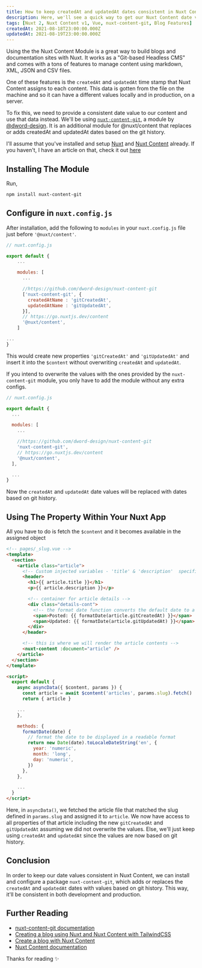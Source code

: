 ```yaml
---
title: How to keep createdAt and updatedAt dates consistent in Nuxt Content
description: Here, we'll see a quick way to get our Nuxt Content date values working right in both development and production
tags: [Nuxt 2, Nuxt Content v1, Vue, nuxt-content-git, Blog Features]
createdAt: 2021-08-18T23:00:00.000Z
updatedAt: 2021-08-19T23:00:00.000Z
---
```


Using the the Nuxt Content Module is a great way to build blogs and documentation sites with Nuxt. It works as a "Git-based Headless CMS" and comes with a tons of features to manage content using markdown, XML, JSON and CSV files.

One of these features is the `createdAt` and `updatedAt` time stamp that Nuxt Content assigns to each content. This data is gotten from the file on the machine and so it can have a different values locally and in production, on a server.

To fix this, we need to provide a consistent date value to our content and use that data instead. We'll be using [`nuxt-content-git`](https://github.com/dword-design/nuxt-content-git), a module by [@dword-design](https://github.com/dword-design). It is an additional module for @nuxt/content that replaces or adds createdAt and updatedAt dates based on the git history.

I'll assume that you've installed and setup [Nuxt](https://nuxtjs.org/docs/2.x/get-started/installation) and [Nuxt Content](https://content.nuxtjs.org/) already. If you haven't, I have an article on that, check it out [here](https://miracleio.me/blog/Creating-a-blog-using-Nuxt-and-Nuxt-Content---with-TailwindCSS)

## Installing The Module

Run,

```bash
npm install nuxt-content-git
```

## Configure in `nuxt.config.js`

After installation, add the following to `modules` in your `nuxt.config.js` file just before `'@nuxt/content'`.

```javascript
// nuxt.config.js

export default {
    ...

    modules: [
      ...

      //https://github.com/dword-design/nuxt-content-git
      ['nuxt-content-git', {
        createdAtName : 'gitCreatedAt',
        updatedAtName : 'gitUpdatedAt',
      }],
      // https://go.nuxtjs.dev/content
      '@nuxt/content',
    ]

...
}
```

This would create new properties `'gitCreatedAt'` and `'gitUpdatedAt'` and insert it into the `$content` without overwriting `createdAt` and `updatedAt`.

If you intend to overwrite the values with the ones provided by the `nuxt-content-git` module, you only have to add the module without any extra configs.

```javascript
// nuxt.config.js

export default {
  ...

  modules: [
    ...

    //https://github.com/dword-design/nuxt-content-git
    'nuxt-content-git',
    // https://go.nuxtjs.dev/content
    '@nuxt/content',
  ],

  ...
}
```

Now the `createdAt` and `updatedAt` date values will be replaced with dates based on git history.

## Using The Property Within Your Nuxt App

All you have to do is fetch the `$content` and it becomes available in the assigned object

```html
<!-- pages/_slug.vue -->
<template>
  <section>
    <article class="article">
      <!-- Custom injected variables - 'title' & 'description'  specified within the The YAML front matter goes here  -->
      <header>
        <h1>{{ article.title }}</h1>
        <p>{{ article.description }}</p>

        <!-- container for article details -->
        <div class="details-cont">
          <!-- the format date function converts the default date to a readable form -->
          <span>Posted: {{ formatDate(article.gitCreatedAt) }}</span>
          <span>Updated: {{ formatDate(article.gitUpdatedAt) }}</span>
        </div>
      </header>

      <!-- this is where we will render the article contents -->
      <nuxt-content :document="article" />
    </article>
  </section>
</template>

<script>
  export default {
    async asyncData({ $content, params }) {
      const article = await $content('articles', params.slug).fetch()
      return { article }

    ...
    },

    methods: {
      formatDate(date) {
        // format the date to be displayed in a readable format
        return new Date(date).toLocaleDateString('en', {
          year: 'numeric',
          month: 'long',
          day: 'numeric',
        })
      },
    },

    ...
  }
</script>
```

Here, in `asyncData()`, we fetched the article file that matched the slug defined in `params.slug` and assigned it to `article`. We now have access to all properties of that article including the new `gitCreatedAt` and `gitUpdatedAt` assuming we did not overwrite the values. Else, we'll just keep using `createdAt` and `updatedAt` since the values are now based on git history.

## Conclusion

In order to keep our date values consistent in Nuxt Content, we can install and configure a package `nuxt-content-git`, which adds or replaces the `createdAt` and `updatedAt` dates with values based on git history.
This way, it'll be consistent in both development and production.

## Further Reading

- [nuxt-content-git documentation](https://github.com/dword-design/nuxt-content-git)
- [Creating a blog using Nuxt and Nuxt Content with TailwindCSS](https://miracleio.me/blog/Creating-a-blog-using-Nuxt-and-Nuxt-Content---with-TailwindCSS)
- [Create a blog with Nuxt Content](https://nuxtjs.org/blog/creating-blog-with-nuxt-content)
- [Nuxt Content documentation](https://content.nuxtjs.org/)

Thanks for reading ✨
